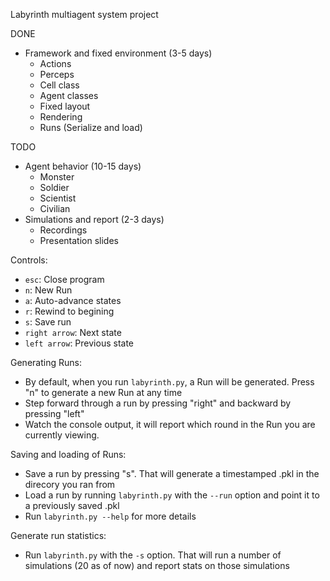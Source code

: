 Labyrinth multiagent system project

DONE
- Framework and fixed environment (3-5 days)
  - Actions
  - Perceps
  - Cell class
  - Agent classes
  - Fixed layout
  - Rendering
  - Runs (Serialize and load)

TODO
- Agent behavior (10-15 days)
  - Monster
  - Soldier
  - Scientist
  - Civilian
- Simulations and report (2-3 days)
  - Recordings
  - Presentation slides

Controls:
- `esc`: Close program
- `n`: New Run
- `a`: Auto-advance states
- `r`: Rewind to begining
- `s`: Save run
- `right arrow`: Next state
- `left arrow`: Previous state

Generating Runs:
- By default, when you run `labyrinth.py`, a Run will be generated. Press "n" to generate a new Run at any time
- Step forward through a run by pressing "right" and backward by pressing "left"
- Watch the console output, it will report which round in the Run you are currently viewing.

Saving and loading of Runs:
- Save a run by pressing "s". That will generate a timestamped .pkl in the direcory you ran from
- Load a run by running `labyrinth.py` with the `--run` option and point it to a previously saved .pkl
- Run `labyrinth.py --help` for more details

Generate run statistics:
- Run `labyrinth.py` with the `-s` option. That will run a number of simulations (20 as of now) and report stats on those simulations